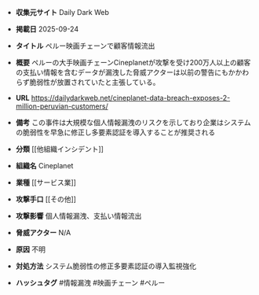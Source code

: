 - **収集元サイト**
Daily Dark Web

- **掲載日**
2025-09-24

- **タイトル**
ペルー映画チェーンで顧客情報流出

- **概要**
ペルーの大手映画チェーンCineplanetが攻撃を受け200万人以上の顧客の支払い情報を含むデータが漏洩した脅威アクターは以前の警告にもかかわらず脆弱性が放置されていたと主張している。

- **URL**
https://dailydarkweb.net/cineplanet-data-breach-exposes-2-million-peruvian-customers/

- **備考**
この事件は大規模な個人情報漏洩のリスクを示しており企業はシステムの脆弱性を早急に修正し多要素認証を導入することが推奨される

- **分類**
[[他組織インシデント]]

- **組織名**
Cineplanet

- **業種**
[[サービス業]]

- **攻撃手口**
[[その他]]

- **攻撃影響**
個人情報漏洩、支払い情報流出

- **脅威アクター**
N/A

- **原因**
不明

- **対処方法**
システム脆弱性の修正多要素認証の導入監視強化

- **ハッシュタグ**
#情報漏洩 #映画チェーン #ペルー
